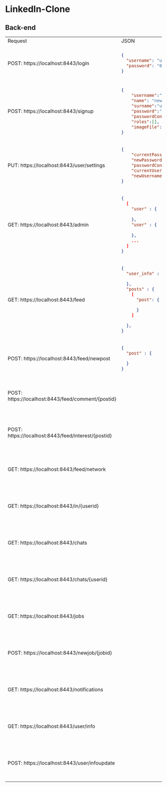 # LinkedIn-Clone

## Back-end

<table>
<tr>
  <td> Request </td> <td> JSON </td>  <td> Finished </td> 
</tr>
<tr>
<td> POST: https://localhost:8443/login </td>
  <td>

  ```json
  {
    "username": "user@mail.com",
    "password": "012345"
  }
  ```
  </td>
  <td> <ul><li>- [ ] front</li><li>- [ ] back</li></ul> </td> 

</tr>
<tr>
<td> POST: https://localhost:8443/signup </td>
  <td>

  ```json
  {
      "username":"n_withpic@mail.com",
      "name": "new",
      "surname":"user",
      "password":"012345",
      "passwordConfirm":"012345",
      "roles":[],
      "imageFile": { }
  }
  ```
  </td>
  <td> <ul><li>- [ ] front</li><li>- [ ] back</li></ul> </td> 
</tr>
<tr>
<td> PUT: https://localhost:8443/user/settings </td>
  <td>

  ```json
  {
      "currentPassword":"012345",
      "newPassword":"0123",
      "passwordConfirm":"0123",
      "currentUsername": "user@mail.com",
      "newUsername": "newuser@mail.com"
  }
  ```
  </td>
  <td> <ul><li>- [ ] front</li><li>- [ ] back</li></ul> </td> 
</tr>
<tr>
<td> GET: https://localhost:8443/admin </td>
  <td>

  ```json
  {
    [
      "user" : {
    
      },
      "user" : {
    
      },
      ...    
    ]
  }
  ```
  </td>
  <td> <ul><li>- [ ] front</li><li>- [ ] back</li></ul> </td> 
</tr>
<tr>
<td> GET: https://localhost:8443/feed </td>
  <td>

  ```json
  {
    "user_info" : {

    },
    "posts" : {
      [
        "post": {
        
        }
      ]

    },
  }
  ```
  </td>
  <td> <ul><li>- [ ] front</li><li>- [ ] back</li></ul> </td> 
</tr>
 <tr>
<td> POST: https://localhost:8443/feed/newpost </td>
  <td>

  ```json
  {
    "post" : {

    }
  }
  ```
  </td>
   <td> <ul><li>- [ ] front</li><li>- [ ] back</li></ul> </td> 
</tr>
 <tr>
<td> POST: https://localhost:8443/feed/comment/{postid} </td>
  <td>
  </td>
   <td> <ul><li>- [ ] front</li><li>- [ ] back</li></ul> </td> 
</tr>
<tr>
<td> POST: https://localhost:8443/feed/interest/{postid} </td>
  <td>
  </td>
  <td> <ul><li>- [ ] front</li><li>- [ ] back</li></ul> </td> 
</tr>
<tr>
<td> GET: https://localhost:8443/feed/network </td>
  <td>
  </td>
  <td> <ul><li>- [ ] front</li><li>- [ ] back</li></ul> </td> 
</tr>
<tr>
<td> GET: https://localhost:8443/in/{userid} </td>
  <td>
  </td>
  <td> <ul><li>- [ ] front</li><li>- [ ] back</li></ul> </td> 
</tr>
 <tr>
<td> GET: https://localhost:8443/chats </td>
  <td>
  </td>
   <td> <ul><li>- [ ] front</li><li>- [ ] back</li></ul> </td> 
</tr>  
<tr>
<td> GET: https://localhost:8443/chats/{userid} </td>
  <td>
  </td>
  <td> <ul><li>- [ ] front</li><li>- [ ] back</li></ul> </td> 
</tr>  
<tr>
  <td> GET: https://localhost:8443/jobs </td>
  <td>
  </td>
  <td> <ul><li>- [ ] front</li><li>- [ ] back</li></ul> </td> 
</tr>  
<tr>
<td> POST: https://localhost:8443/newjob/{jobid} </td>
  <td>
  </td>
  <td> <ul><li>- [ ] front</li><li>- [ ] back</li></ul> </td> 
</tr> 
<tr>
<td> GET: https://localhost:8443/notifications</td>
  <td>
  </td>
  <td> <ul><li>- [ ] front</li><li>- [ ] back</li></ul> </td> 
</tr> 
<tr>
<td> GET: https://localhost:8443/user/info</td>
  <td>
  </td>
  <td> <ul><li>- [ ] front</li><li>- [ ] back</li></ul> </td> 
</tr> 
<tr>
<td> POST: https://localhost:8443/user/infoupdate</td>
  <td>
  </td>
  <td> <ul><li>- [ ] front</li><li>- [ ] back</li></ul> </td> 
</tr> 
</table>
